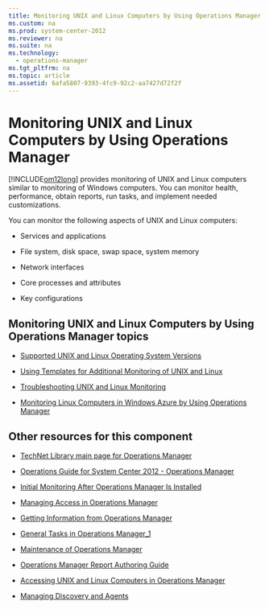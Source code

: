 ```yaml
---
title: Monitoring UNIX and Linux Computers by Using Operations Manager
ms.custom: na
ms.prod: system-center-2012
ms.reviewer: na
ms.suite: na
ms.technology: 
  - operations-manager
ms.tgt_pltfrm: na
ms.topic: article
ms.assetid: 6afa5807-9393-4fc9-92c2-aa7427d72f2f
---
```

# Monitoring UNIX and Linux Computers by Using Operations Manager
[!INCLUDE[om12long](Token/om12long_md.md)] provides monitoring of UNIX and Linux computers similar to monitoring of Windows computers. You can monitor health, performance, obtain reports, run tasks, and implement needed customizations.

You can monitor the following aspects of UNIX and Linux computers:

-   Services and applications

-   File system, disk space, swap space, system memory

-   Network interfaces

-   Core processes and attributes

-   Key configurations

## Monitoring UNIX and Linux Computers by Using Operations Manager topics

-   [Supported UNIX and Linux Operating System Versions](Supported-UNIX-and-Linux-Operating-System-Versions.md)

-   [Using Templates for Additional Monitoring of UNIX and Linux](Using-Templates-for-Additional-Monitoring-of-UNIX-and-Linux.md)

-   [Troubleshooting UNIX and Linux Monitoring](Troubleshooting-UNIX-and-Linux-Monitoring.md)

-   [Monitoring Linux Computers in Windows Azure by Using Operations Manager](Monitoring-Linux-Computers-in-Windows-Azure-by-Using-Operations-Manager.md)

## Other resources for this component

-   [TechNet Library main page for Operations Manager](http://go.microsoft.com/fwlink/p/?LinkId=223634)

-   [Operations Guide for System Center 2012 - Operations Manager](Operations-Guide-for-System-Center-2012---Operations-Manager.md)

-   [Initial Monitoring After Operations Manager Is Installed](Initial-Monitoring-After-Operations-Manager-Is-Installed.md)

-   [Managing Access in Operations Manager](Managing-Access-in-Operations-Manager.md)

-   [Getting Information from Operations Manager](Getting-Information-from-Operations-Manager.md)

-   [General Tasks in Operations Manager_1](General-Tasks-in-Operations-Manager_1.md)

-   [Maintenance of Operations Manager](Maintenance-of-Operations-Manager.md)

-   [Operations Manager Report Authoring Guide](http://go.microsoft.com/fwlink/p/?LinkID=217092)

-   [Accessing UNIX and Linux Computers in Operations Manager](Accessing-UNIX-and-Linux-Computers-in-Operations-Manager.md)

-   [Managing Discovery and Agents](Managing-Discovery-and-Agents.md)


